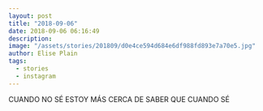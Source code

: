 ```yaml
---
layout: post
title: "2018-09-06"
date: 2018-09-06 06:16:49
description: 
image: "/assets/stories/201809/d0e4ce594d684e6df988fd893e7a70e5.jpg"
author: Elise Plain
tags: 
  - stories
  - instagram
---
```


CUANDO NO SÉ ESTOY MÁS CERCA DE SABER QUE CUANDO SÉ
<p></p>
